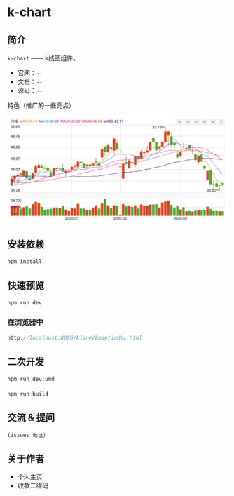 # k-chart

## 简介

`k-chart` —— k线图组件。
- 官网：`--`
- 文档：`--`
- 源码：`--`

特色（推广的一些亮点）

![Alt text](kline.png)

## 安装依赖
```js
npm install
```

## 快速预览
```js
npm run dev
```

### 在浏览器中
```js
http://localhost:8086/kline/base/index.html
```

## 二次开发
```js
npm run dev:umd

npm run build
```


## 交流 & 提问
`(issues 地址)`

## 关于作者

- 个人主页
- 收款二维码

